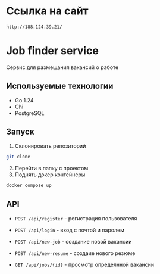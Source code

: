 # Ссылка на сайт
```bash
http://188.124.39.21/
```

# Job finder service
Сервис для размещания вакансий о работе

## Используемые технологии
- Go 1.24
- Chi
- PostgreSQL

## Запуск
1) Склонировать репозиторий
```bash
git clone
```
2) Перейти в папку с проектом
3) Поднять докер контейнеры
```bash
docker compose up
```

## API
- `POST /api/register` - регистрация пользователя
- `POST /api/login` - вход с почтой и паролем

- `POST /api/new-job` - создание новой вакансии
- `POST /api/new-resume` - создаие нового резюме
- `GET /api/jobs/{id}` - просмотр определнной вакансии